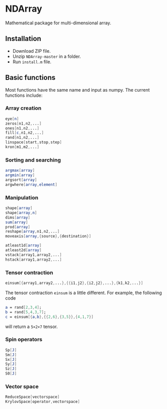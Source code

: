 # NDArray
Mathematical package for multi-dimensional array.
## Installation
- Download ZIP file.
- Unzip ```NDArray-master``` in a folder.
- Run ```install.m``` file.

## Basic functions
Most functions have the same name and input as numpy. The current functions include:
### Array creation
```mathematica
eye[n]
zeros[n1,n2,...]
ones[n1,n2,...]
fill[c,n1,n2,...]
rand[n1,n2,...]
linspace[start,stop,step]
kron[m1,m2,...]
```
### Sorting and searching
```mathematica
argmax[array]
argmin[array]
argsort[array]
argwhere[array,element]
```
### Manipulation
```mathematica
shape[array]
shape[array,n]
dims[array]
sum[array]
prod[array]
reshape[array,n1,n2,...]
moveaxis[array,{source},{destination}]

atleast1d[array]
atleast2d[array]
vstack[array1,array2,...]
hstack[array1,array2,...]
```
### Tensor contraction
```mathematica
einsum[{array1,array2,...},{{i1,j2},{i2,j2},...},{k1,k2,...}]
```
The tensor contraction ```einsum``` is a little different. For example, the following code
```mathematica
a = rand[2,3,4];
b = rand[5,4,3,7];
c = einsum[{a,b},{{2,6},{3,5}},{4,1,7}]
```
will return a ```5×2×7``` tensor.
### Spin operators
```mathematica
Sp[J]
Sm[J]
Sx[J]
Sy[J]
Sz[J]
S0[J]
```
### Vector space
```mathematica
ReduceSpace[vectorspace]
KrylovSpace[operator,vectorspace]
```
